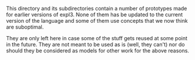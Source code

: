 This directory and its subdirectories contain a number of prototypes
made for earlier versions of expl3. None of them has be updated to the
current version of the language and some of them use concepts that we
now think are suboptimal.

They are only left here in case some of the stuff gets reused at some
point in the future. They are not meant to be used as is (well, they
can't) nor do should they be considered as models for other work for
the above reasons.
